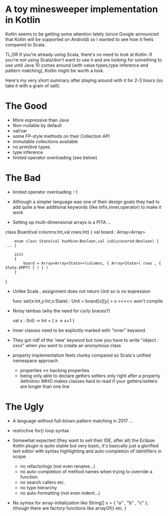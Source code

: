 A toy minesweeper implementation in Kotlin
==========================================

Kotlin seems to be getting some attention lately (since Google announced that Kotlin will be supported on Android) so I wanted to see how it feels compared to Scala.

TL;DR If you're already using Scala, there's no need to look at Kotlin. If you're not using Scala/don't want to use it and are looking for something to use until Java 10 comes around (with value types,type inference and pattern matching), Kotlin might be worth a look.

Here's my very short summary after playing around with it for 2-3 hours (so take it with a grain of salt).

The Good
========

- More expressive than Java 
- Non-nullable by default
- val/var
- some FP-style methods on their Collection API
- immutable collections available
- no primitive types
- type inference
- limited operator overloading (see below)

The Bad
=======

- limited operator overloading :-)

- Although a simpler language was one of their design goals they had to add quite a few additional keywords (like infix,inner,operator) to make it work

- Setting up multi-dimensional arrays is a PITA ...

class Board(val columns:Int,val rows:Int)
{
        val board : Array<Array<State>>

        enum class State(val hasMine:Boolean,val isDiscovered:Boolean) { ... }

        init
        {
            board = Array<Array<State>>(columns, { Array<State>( rows , { State.EMPTY } ) } )
        }
}


- Unlike Scala , assignment does not return Unit so is no expression

  func set(x:Int,y:Int,s:State) : Unit = board[x][y] = s  <<<<< won't compile 

- Noisy lambas (why the need for curly braces?) 

   val x : (Int) -> Int = { x -> x+1 }

- Inner classes need to be explicitly marked with "inner" keyword

- They got ridf of the 'new' keyword but now you have to write "object : xxxx" when you want to create an anonymous class

- property implementation feels clunky compared so Scala's unified namespace approach 
  - properties <-> backing properties 
  - being only able to declare getters setters only right after a property definition IMHO makes classes hard to read if your getters/setters are longer than one line

The Ugly
========

- A language without full-blown pattern matching in 2017 ...

- restrictive for() loop syntax

- Somewhat expected (they want to sell their IDE, after all) the Eclipse Kotlin plugin is quite stable but very basic, it's basically just a glorified text editor with syntax highlighting and auto-completion of identifiers in scope. 
  - no refactorings (not even rename...)
  - no auto-completion of method names when trying to override a function
  - no search callers etc.
  - no type hierarchy
  - no auto-formatting (not even indent...)

- No syntax for array-initialization like String[] x = { "a" , "b" , "c" };
  (though there are factory functions like arrayOf() etc. )

